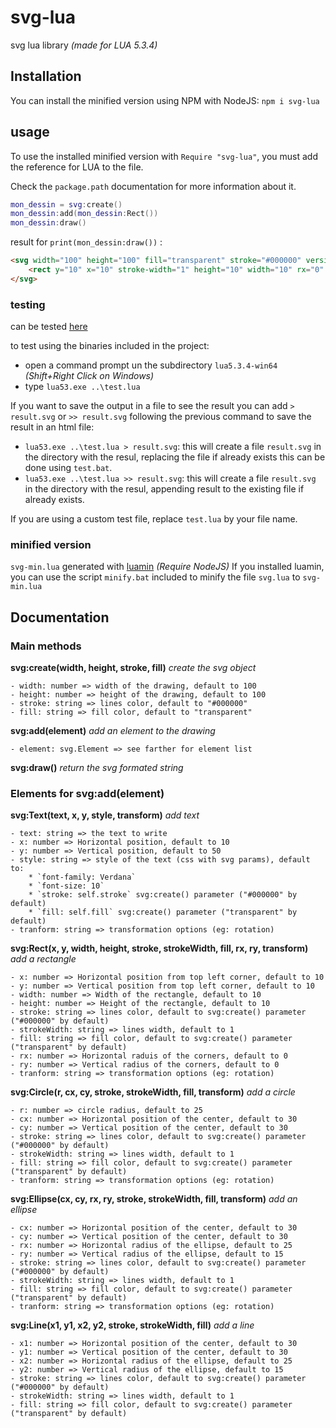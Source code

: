 # svg-lua

svg lua library *(made for LUA 5.3.4)*

## Installation

You can install the minified version using NPM with NodeJS: `npm i svg-lua`

## usage

To use the installed minified version with `Require "svg-lua"`, you must add the reference for LUA to the file.

Check the `package.path` documentation for more information about it.

```lua
mon_dessin = svg:create()
mon_dessin:add(mon_dessin:Rect())
mon_dessin:draw()
```

result for `print(mon_dessin:draw())` :

```html
<svg width="100" height="100" fill="transparent" stroke="#000000" version="1.1" xmlns="http://www.w3.org/2000/svg">
    <rect y="10" x="10" stroke-width="1" height="10" width="10" rx="0" ry="0" />
</svg>
```

### testing

can be tested [here](https://www.jdoodle.com/execute-lua-online)

to test using the binaries included in the project:

- open a command prompt un the subdirectory `lua5.3.4-win64` *(Shift+Right Click on Windows)*
- type `lua53.exe ..\test.lua`

If you want to save the output in a file to see the result you can add `> result.svg` or `>> result.svg` following the previous command to save the result in an html file:

- `lua53.exe ..\test.lua > result.svg`: this will create a file `result.svg` in the directory with the resul, replacing the file if already exists this can be done using `test.bat`.
- `lua53.exe ..\test.lua >> result.svg`: this will create a file `result.svg` in the directory with the resul, appending result to the existing file if already exists.

If you are using a custom test file, replace `test.lua` by your file name.

### minified version

`svg-min.lua` generated with [luamin](https://github.com/mathiasbynens/luamin) *(Require NodeJS)*
If you installed luamin, you can use the script `minify.bat` included to minify the file `svg.lua` to `svg-min.lua`

## Documentation

### Main methods

**svg:create(width, height, stroke, fill)** *create the svg object*

    - width: number => width of the drawing, default to 100
    - height: number => height of the drawing, default to 100
    - stroke: string => lines color, default to "#000000"
    - fill: string => fill color, default to "transparent"

**svg:add(element)** *add an element to the drawing*

    - element: svg.Element => see farther for element list

**svg:draw()** *return the svg formated string*

### Elements for svg:add(element)

**svg:Text(text, x, y, style, transform)** *add text*

    - text: string => the text to write
    - x: number => Horizontal position, default to 10
    - y: number => Vertical position, default to 50
    - style: string => style of the text (css with svg params), default to:
        * `font-family: Verdana`
        * `font-size: 10`
        * `stroke: self.stroke` svg:create() parameter ("#000000" by default)
        * `fill: self.fill` svg:create() parameter ("transparent" by default)
    - tranform: string => transformation options (eg: rotation)

**svg:Rect(x, y, width, height, stroke, strokeWidth, fill, rx, ry, transform)** *add a rectangle*

    - x: number => Horizontal position from top left corner, default to 10
    - y: number => Vertical position from top left corner, default to 10
    - width: number => Width of the rectangle, default to 10
    - height: number => Height of the rectangle, default to 10
    - stroke: string => lines color, default to svg:create() parameter ("#000000" by default)
    - strokeWidth: string => lines width, default to 1
    - fill: string => fill color, default to svg:create() parameter ("transparent" by default)
    - rx: number => Horizontal raduis of the corners, default to 0
    - ry: number => Vertical radius of the corners, default to 0
    - tranform: string => transformation options (eg: rotation)

**svg:Circle(r, cx, cy, stroke, strokeWidth, fill, transform)** *add a circle*

    - r: number => circle radius, default to 25
    - cx: number => Horizontal position of the center, default to 30
    - cy: number => Vertical position of the center, default to 30
    - stroke: string => lines color, default to svg:create() parameter ("#000000" by default)
    - strokeWidth: string => lines width, default to 1
    - fill: string => fill color, default to svg:create() parameter ("transparent" by default)
    - tranform: string => transformation options (eg: rotation)

**svg:Ellipse(cx, cy, rx, ry, stroke, strokeWidth, fill, transform)** *add an ellipse*

    - cx: number => Horizontal position of the center, default to 30
    - cy: number => Vertical position of the center, default to 30
    - rx: number => Horizontal radius of the ellipse, default to 25
    - ry: number => Vertical radius of the ellipse, default to 15
    - stroke: string => lines color, default to svg:create() parameter ("#000000" by default)
    - strokeWidth: string => lines width, default to 1
    - fill: string => fill color, default to svg:create() parameter ("transparent" by default)
    - tranform: string => transformation options (eg: rotation)

**svg:Line(x1, y1, x2, y2, stroke, strokeWidth, fill)** *add a line*

    - x1: number => Horizontal position of the center, default to 30
    - y1: number => Vertical position of the center, default to 30
    - x2: number => Horizontal radius of the ellipse, default to 25
    - y2: number => Vertical radius of the ellipse, default to 15
    - stroke: string => lines color, default to svg:create() parameter ("#000000" by default)
    - strokeWidth: string => lines width, default to 1
    - fill: string => fill color, default to svg:create() parameter ("transparent" by default)